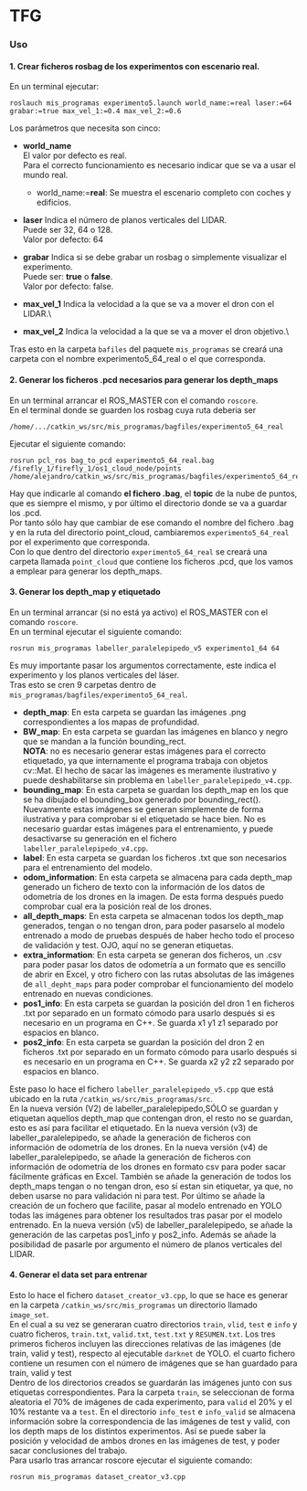 # TFG
### Uso
#### 1. Crear ficheros rosbag de los experimentos con escenario real.
En un terminal ejecutar:
```
roslauch mis_programas experimento5.launch world_name:=real laser:=64 grabar:=true max_vel_1:=0.4 max_vel_2:=0.6
```

Los parámetros que necesita son cinco:

* **world_name**\
El valor por defecto es real.\
Para el correcto funcionamiento es necesario indicar que se va a usar el mundo real.  

  - world_name:=**real**: Se muestra el escenario completo con coches y edificios.
  
* **laser**
Indica el número de planos verticales del LIDAR.\
Puede ser 32, 64 o 128.\
Valor por defecto: 64

* **grabar**
Indica si se debe grabar un rosbag o simplemente visualizar el experimento.\
Puede ser: **true** o **false**.\
Valor por defecto: false.

* **max_vel_1**
Indica la velocidad a la que se va a mover el dron con el LIDAR.\

* **max_vel_2**
Indica la velocidad a la que se va a mover el dron objetivo.\

Tras esto en la carpeta `bafiles` del paquete `mis_programas` se creará una carpeta con el nombre experimento5_64_real o el que corresponda.

#### 2. Generar los ficheros .pcd necesarios para generar los depth_maps
En un terminal arrancar el ROS_MASTER con el comando `roscore`.\
En el terminal donde se guarden los rosbag cuya ruta deberia ser 
```
/home/.../catkin_ws/src/mis_programas/bagfiles/experimento5_64_real
```
Ejecutar el siguiente comando:
```
rosrun pcl_ros bag_to_pcd experimento5_64_real.bag /firefly_1/firefly_1/os1_cloud_node/points /home/alejandro/catkin_ws/src/mis_programas/bagfiles/experimento5_64_real/point_clouds
```
Hay que indicarle al comando **el fichero .bag**, el **topic** de la nube de puntos, que es siempre el mismo, y por último el directorio donde se va a guardar los .pcd.\
Por tanto sólo hay que cambiar de ese comando el nombre del fichero .bag y en la ruta del directorio point_cloud, cambiaremos `experimento5_64_real` por el experimento que corresponda.\
Con lo que dentro del directorio `experimento5_64_real` se creará una carpeta llamada `point_cloud` que contiene los ficheros .pcd, que los vamos a emplear para generar los depth_maps.

#### 3. Generar los depth_map y etiquetado
En un terminal arrancar (si no está ya activo) el ROS_MASTER con el comando `roscore`.\
En un terminal ejecutar el siguiente comando:
```
rosrun mis_programas labeller_paralelepipedo_v5 experimento1_64 64
```
Es muy importante pasar los argumentos correctamente, este indica el experimento y los planos verticales del láser.  
Tras esto se cren 9 carpetas dentro de `mis_programas/bagfiles/experimento5_64_real`.  

* **depth_map**: En esta carpeta se guardan las imágenes .png correspondientes a los mapas de profundidad.
* **BW_map**: En esta carpeta se guardan las imágenes en blanco y negro que se mandan a la función bounding_rect.  
**NOTA**: no es necesario generar estas imágenes para el correcto etiquetado, ya que internamente el programa trabaja con objetos cv::Mat. El hecho de sacar las imágenes es meramente ilustrativo y puede deshabilitarse sin problema en `labeller_paralelepipedo_v4.cpp`.  
* **bounding_map**: En esta carpeta se guardan los depth_map en los que se ha dibujado el bounding_box generado por bounding_rect(). Nuevamente estas imágenes se generan simplemente de forma ilustrativa y para comprobar si el etiquetado se hace bien. No es necesario guardar estas imágenes para el entrenamiento, y puede desactivarse su generación en el fichero `labeller_paralelepipedo_v4.cpp`.  
* **label**: En esta carpeta se guardan los ficheros .txt que son necesarios para el entrenamiento del modelo.  
* **odom_information**: En esta carpeta se almacena para cada depth_map generado un fichero de texto con la información de los datos de odometría de los drones en la imagen. De esta forma después puedo comprobar cual era la posición real de los drones.
* **all_depth_maps**: En esta carpeta se almacenan todos los depth_map generados, tengan o no tengan dron, para poder pasarselo al modelo entrenado a modo de pruebas después de haber hecho todo el proceso de validación y test. OJO, aquí no se generan etiquetas.
* **extra_information**: En esta carpeta se generan dos ficheros, un .csv para poder pasar los datos de odometría a un formato que es sencillo de abrir en Excel, y otro fichero con las rutas absolutas de las imágenes de `all_depht_maps` para poder comprobar el funcionamiento del modelo entrenado en nuevas condiciones.
* **pos1_info**: En esta carpeta se guardan la posición del dron 1 en ficheros .txt por separado en un formato cómodo para usarlo después si es necesario en un programa en C++. Se guarda x1 y1 z1 separado por espacios en blanco.
* **pos2_info**: En esta carpeta se guardan la posición del dron 2 en ficheros .txt por separado en un formato cómodo para usarlo después si es necesario en un programa en C++. Se guarda x2 y2 z2 separado por espacios en blanco.

Este paso lo hace el fichero `labeller_paralelepipedo_v5.cpp` que está ubicado en la ruta 
`/catkin_ws/src/mis_programas/src`.\
En la nueva versión (V2) de labeller_paralelepipedo,SÓLO se guardan y etiquetan aquellos depth_map que contengan dron, el resto no se guardan, esto es así para facilitar el etiquetado.
En la nueva versión (v3) de labeller_paralelepipedo, se añade la generación de ficheros con información de odometría de los drones.
En la nueva versión (v4) de labeller_paralelepipedo, se añade la generación de ficheros con información de odometría de los drones en formato csv para poder sacar fácilmente gráficas en Excel. También se añade la generación de todos los depth_maps tengan o no tengan dron, eso sí estan sin etiquetar, ya que, no deben usarse no para validación ni para test. Por último se añade la creación de un fochero que facilite, pasar al modelo entrenado en YOLO todas las imágenes para obtener los resultados tras pasar por el modelo entrenado.
En la nueva versión (v5) de labeller_paralelepipedo, se añade la generación de las carpetas pos1_info y pos2_info. Además se añade la posibilidad de pasarle por argumento el número de planos verticales del LIDAR.

#### 4. Generar el data set para entrenar
Esto lo hace el fichero `dataset_creator_v3.cpp`, lo que se hace es generar en la carpeta `/catkin_ws/src/mis_programas` un directorio llamado `image_set`.\
En el cual a su vez se generaran cuatro directorios `train`, `vlid`, `test` e `info` y cuatro ficheros, `train.txt`, `valid.txt`, `test.txt` y `RESUMEN.txt`. Los tres primeros ficheros incluyen las direcciones relativas de las imágenes (de train, valid y test), respecto al ejecutable `darknet` de YOLO. el cuarto fichero contiene un resumen con el número de imágenes que se han guardado para train, valid y test\
Dentro de los directorios creados se guardarán las imágenes junto con sus etiquetas correspondientes. Para la carpeta `train`, se seleccionan de forma aleatoria el 70% de imágenes de cada experimento, para `valid` el 20% y el 10% restante va a `test`.
En el directorio `info_test` e `info_valid` se almacena información sobre la correspondencia de las imágenes de test y valid, con los depth maps de los distintos experimentos. Así se puede saber la posición y velocidad de ambos drones en las imágenes de test, y poder sacar conclusiones del trabajo.\
Para usarlo tras arrancar roscore ejecutar el siguiente comando:
```
rosrun mis_programas dataset_creator_v3.cpp
```




